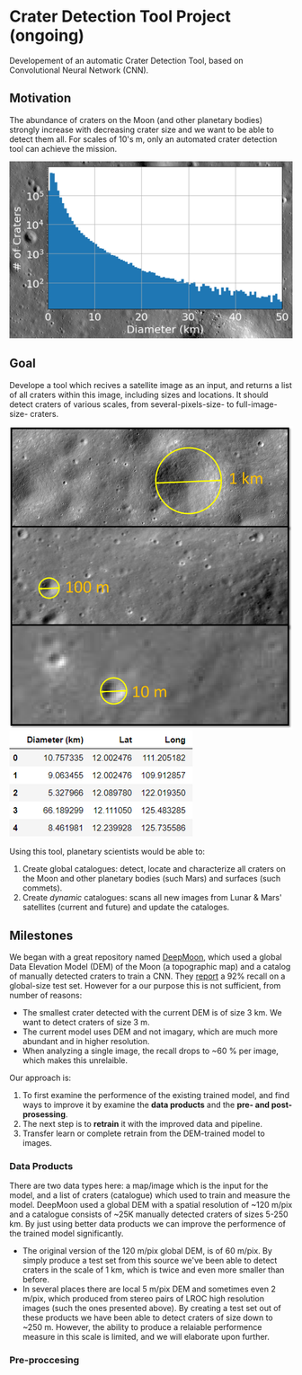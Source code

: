# Crater Detection Tool Project (ongoing)
Developement of an automatic Crater Detection Tool, based on Convolutional Neural Network (CNN). 

## Motivation
The abundance of craters on the Moon (and other planetary bodies) strongly increase with decreasing crater size and we want to be able to detect them all. For scales of 10's m, only an automated crater detection tool can achieve the mission. 

![](figs/cc_hist1.png)

## Goal
Develope a tool which recives a satellite image as an input, and returns a list of all craters within this image, including sizes and locations. It should detect craters of various scales, from several-pixels-size- to full-image-size- craters. 

![](figs/LROC_image_scales.png)
![](figs/craters_table.png)

Using this tool, planetary scientists would be able to: 
1. Create global catalogues: detect, locate and characterize all craters on the Moon and other planetary bodies (such Mars) and surfaces (such commets). 
2. Create *dynamic* catalogues: scans all new images from Lunar & Mars' satellites (current and future) and update the cataloges. 

## Milestones
We began with a great repository named [DeepMoon](github.com/silburt/DeepMoon), which used a global Data Elevation Model (DEM) of the Moon (a topographic map) and a catalog of manually detected craters to train a CNN. They [report](https://arxiv.org/pdf/1803.02192.pdf) a 92% recall on a global-size test set. However for a our purpose this is not sufficient, from number of reasons:
+ The smallest crater detected with the current DEM is of size 3 km. We want to detect craters of size 3 m. 
+ The current model uses DEM and not imagary, which are much more abundant and in higher resolution. 
+ When analyzing a single image, the recall drops to ~60 % per image, which makes this unrelaible. 

Our approach is:
1. To first examine the performence of the existing trained model, and find ways to improve it by examine the **data products** and the **pre- and post-prosessing**. 
2. The next step is to **retrain** it with the improved data and pipeline. 
3. Transfer learn or complete retrain from the DEM-trained model to images. 

### Data Products
There are two data types here: a map/image which is the input for the model, and a list of craters (catalogue) which used to train and measure the model. 
DeepMoon used a global DEM with a spatial resolution of ~120 m/pix and a catalogue consists of ~25K manually detected craters of sizes 5-250 km. By just using better data products we can improve the performence of the trained model significantly. 

+ The original version of the 120 m/pix global DEM, is of 60 m/pix. By simply produce a test set from this source we've been able to detect craters in the scale of 1 km, which is twice and even more smaller than before. 
+ In several places there are local 5 m/pix DEM and sometimes even 2 m/pix, which produced from stereo pairs of LROC high resolution images (such the ones presented above). By creating a test set out of these products we have been able to detect craters of size down to ~250 m. However, the ability to produce a relaiable performence measure in this scale is limited, and we will elaborate upon further. 

### Pre-proccesing
